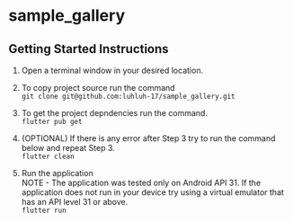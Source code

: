 # sample_gallery

## Getting Started Instructions

1. Open a terminal window in your desired location.

2. To copy project source run the command  
``
git clone git@github.com:luhluh-17/sample_gallery.git
``
3. To get the project depndencies run the command.  
``
flutter pub get
``
4. (OPTIONAL) If there is any error after Step 3 try to run the command below and repeat Step 3.  
``
flutter clean
``
5. Run the application  
NOTE - The application was tested only on Android API 31. If the application does not run in your device try using a virtual emulator that has an API level 31 or above.  
``
flutter run
``
